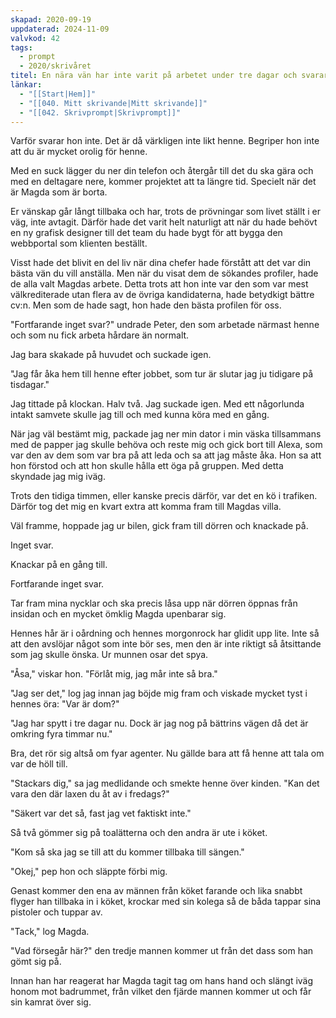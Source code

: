 ```yaml
---
skapad: 2020-09-19
uppdaterad: 2024-11-09
valvkod: 42
tags:
  - prompt
  - 2020/skrivåret
titel: En nära vän har inte varit på arbetet under tre dagar och svarar inte i telefonen. Efter arberet åker du hem till henne
länkar:
  - "[[Start|Hem]]"
  - "[[040. Mitt skrivande|Mitt skrivande]]"
  - "[[042. Skrivprompt|Skrivprompt]]"
---
```

Varför svarar hon inte. Det är då värkligen inte likt henne. Begriper hon inte att du är mycket orolig för henne.

Med en suck lägger du ner din telefon och återgår till det du ska gära och med en deltagare nere, kommer projektet att ta längre tid. Specielt när det är Magda som är borta.

Er vänskap går långt tillbaka och har, trots de prövningar som livet ställt i er väg, inte avtagit. Därför hade det varit helt naturligt att när du hade behövt en ny grafisk designer till det team du hade bygt för att bygga den webbportal som klienten beställt.

Visst hade det blivit en del liv när dina chefer hade förstått att det var din bästa vän du vill anställa. Men när du visat dem de sökandes profiler, hade de alla valt Magdas arbete. Detta trots att hon inte var den som var mest välkrediterade utan flera av de övriga kandidaterna, hade betydkigt bättre cv:n. Men som de hade sagt, hon hade den bästa profilen för oss.

"Fortfarande inget svar?" undrade Peter, den som arbetade närmast henne och som nu fick arbeta hårdare än normalt.

Jag bara skakade på huvudet och suckade igen.

"Jag får åka hem till henne efter jobbet, som tur är slutar jag ju tidigare på tisdagar."

Jag tittade på klockan. Halv två. Jag suckade igen. Med ett någorlunda intakt samvete skulle jag till och med kunna köra med en gång.

När jag väl bestämt mig, packade jag ner min dator i min väska tillsammans med de papper jag skulle behöva och reste mig och gick bort till Alexa, som var den av dem som var bra på att leda och sa att jag måste åka. Hon sa att hon förstod och att hon skulle hålla ett öga på gruppen. Med detta skyndade jag mig iväg.

Trots den tidiga timmen, eller kanske precis därför, var det en kö i trafiken. Därför tog det mig en kvart extra att komma fram till Magdas villa.

Väl framme, hoppade jag ur bilen, gick fram till dörren och knackade på. 

Inget svar.

Knackar på en gång till.

Fortfarande inget svar.

Tar fram mina nycklar och ska precis låsa upp när dörren öppnas från insidan och en mycket ömklig Magda upenbarar sig.

Hennes hår är i oårdning och hennes morgonrock har glidit upp lite. Inte så att den avslöjar något som inte bör ses, men den är inte riktigt så åtsittande som jag skulle önska. Ur munnen osar det spya.

"Åsa," viskar hon. "Förlåt mig, jag mår inte så bra."

"Jag ser det," log jag innan jag böjde mig fram och viskade mycket tyst i hennes öra: "Var är dom?"

"Jag har spytt i tre dagar nu. Dock är jag nog på bättrins vägen då det är omkring fyra timmar nu."

Bra, det rör sig altså om fyar agenter. Nu gällde bara att få henne att tala om var de höll till.

"Stackars dig," sa jag medlidande och smekte henne över kinden. "Kan det vara den där laxen du åt av i fredags?"

"Säkert var det så, fast jag vet faktiskt inte."

Så två gömmer sig på toalätterna och den andra är ute i köket.

"Kom så ska jag se till att du kommer tillbaka till sängen."

"Okej," pep hon och släppte förbi mig.

Genast kommer den ena av männen från köket farande och lika snabbt flyger han tillbaka in i köket, krockar med sin kolega så de båda tappar sina pistoler och tuppar av.

"Tack," log Magda.

"Vad försegår här?" den tredje mannen kommer ut från det dass som han gömt sig på. 

Innan han har reagerat har Magda tagit tag om hans hand och slängt iväg honom mot badrummet, från vilket den fjärde mannen kommer ut och får sin kamrat över sig.